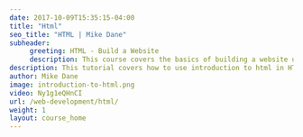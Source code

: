 ```yaml
---
date: 2017-10-09T15:35:15-04:00
title: "Html"
seo_title: "HTML | Mike Dane"
subheader:
     greeting: HTML - Build a Website
     description: This course covers the basics of building a website using HTML. Work your way through the videos/articles and I'll teach you everything you need to know to create a basic website!
description: This tutorial covers how to use introduction to html in HTML.
author: Mike Dane
image: introduction-to-html.png
video: Ny1g1eQHnCI
url: /web-development/html/
weight: 1
layout: course_home
---
```

